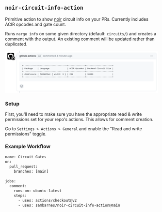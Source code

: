 ## `noir-circuit-info-action`

Primitive action to show [noir](https://github.com/noir-lang/noir) circuit info on your PRs. Currently includes ACIR opcodes and gate count.

Runs `nargo info` on some given directory (default: `circuits/`) and creates a comment with the output. An existing comment will be updated rather than duplicated.

![demo screenshot](demo.png)

### Setup

First, you'll need to make sure you have the appropriate read & write permissions set for your repo's actions. This allows for comment creation.

Go to `Settings > Actions > General` and enable the "Read and write permissions" toggle.

### Example Workflow

```
name: Circuit Gates
on:
  pull_request:
    branches: [main]

jobs:
  comment:
    runs-on: ubuntu-latest
    steps:
      - uses: actions/checkout@v2
      - uses: sambarnes/noir-circuit-info-action@main
```

